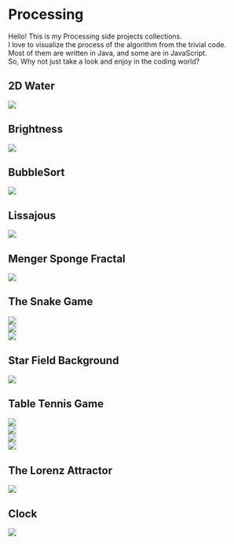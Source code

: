 # Processing  
Hello! This is my Processing side projects collections.   
I love to visualize the process of the algorithm from the trivial code.  
Most of them are written in Java, and some are in JavaScript.  
So, Why not just take a look and enjoy in the coding world?  

## 2D Water  
![](https://github.com/Shanda1020/Processing/blob/master/2D_Water/2D_water.JPG?raw=true)  
  
## Brightness  
![](https://github.com/Shanda1020/Processing/blob/master/Brightness/sketch_Brightness.JPG?raw=true)  
  
## BubbleSort  
![](https://github.com/Shanda1020/Processing/blob/master/BubbleSort/Sorting.JPG?raw=true)  
  
## Lissajous  
![](https://github.com/Shanda1020/Processing/blob/master/Lissajous/lissajous.gif?raw=true)   
    
## Menger Sponge Fractal  
![](https://github.com/Shanda1020/Processing/blob/master/Menger_Sponge_Fractal/Memger_Sponge.JPG?raw=true)  
  
## The Snake Game  
![](https://github.com/Shanda1020/Processing/blob/master/Snake_2_0/snake01.JPG?raw=true)  
![](https://github.com/Shanda1020/Processing/blob/master/Snake_2_0/snake02.JPG?raw=true)  
![](https://github.com/Shanda1020/Processing/blob/master/Snake_2_0/snake03.JPG?raw=true)  
   
## Star Field Background   
![](https://github.com/Shanda1020/Processing/blob/master/Starfield/Starfield.JPG?raw=true)
  
## Table Tennis Game   
![](https://github.com/Shanda1020/Processing/blob/master/Table_Tennis/TableTennis_1.JPG?raw=true)  
![](https://github.com/Shanda1020/Processing/blob/master/Table_Tennis/TableTennis_2.JPG?raw=true)  
![](https://github.com/Shanda1020/Processing/blob/master/Table_Tennis/TableTennis_3.JPG?raw=true)  
![](https://github.com/Shanda1020/Processing/blob/master/Table_Tennis/TableTennis_4.JPG?raw=true)  
  
## The Lorenz Attractor   
![](https://github.com/Shanda1020/Processing/blob/master/The_Lorenz_Attractor/The_Lorenz_Attractor.JPG?raw=true)  
    
## Clock  
![](https://github.com/Shanda1020/Processing/blob/master/clock/clock.JPG?raw=true)  
  

